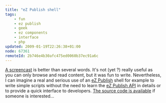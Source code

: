 ```yaml
---
title: "eZ Publish shell"
tags:
    - fun
    - ez publish
    - geek
    - ez components
    - interface
    - php
updated: 2009-01-19T22:26:38+01:00
node: 67361
remoteId: 2b746e4b30afc475ed0060b37ec91a6c
---
```


[A screencast](http://vrac.pwet.fr/ez_publish_shell.gif) is better than several words. It's not (yet ?) really useful as you can only browse and read content, but it was fun to write. Nevertheless, I can imagine a real and serious use of an [eZ Publish](/tag/ez+publish) shell for example to write simple scripts without the need to learn the [eZ Publish API](http://pubsvn.ez.no/doxygen/trunk/html/index.html) in details or to provide a quick interface to developers. [The source code is available](/files/ezshell-0.01.tar.gz) if someone is interested...

